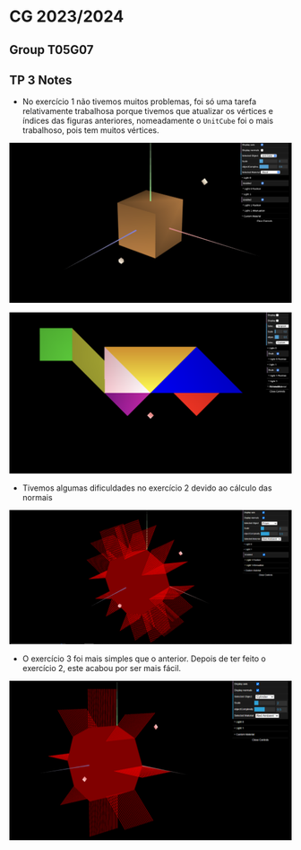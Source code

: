 # CG 2023/2024

## Group T05G07

## TP 3 Notes

- No exercício 1 não tivemos muitos problemas, foi só uma tarefa relativamente trabalhosa porque tivemos que atualizar os vértices e índices das figuras anteriores, nomeadamente o `UnitCube` foi o mais trabalhoso, pois tem muitos vértices.

![tp3-1](screenshots/cg-t05g07-tp3-1.png)

![tp3-2](screenshots/cg-t05g07-tp3-2.png)

- Tivemos algumas dificuldades no exercício 2 devido ao cálculo das normais

![tp3-3](screenshots/cg-t05g07-tp3-3.png)

- O exercício 3 foi mais simples que o anterior. Depois de ter feito o exercício 2, este acabou por ser mais fácil.

![tp3-4](screenshots/cg-t05g07-tp3-4.png)